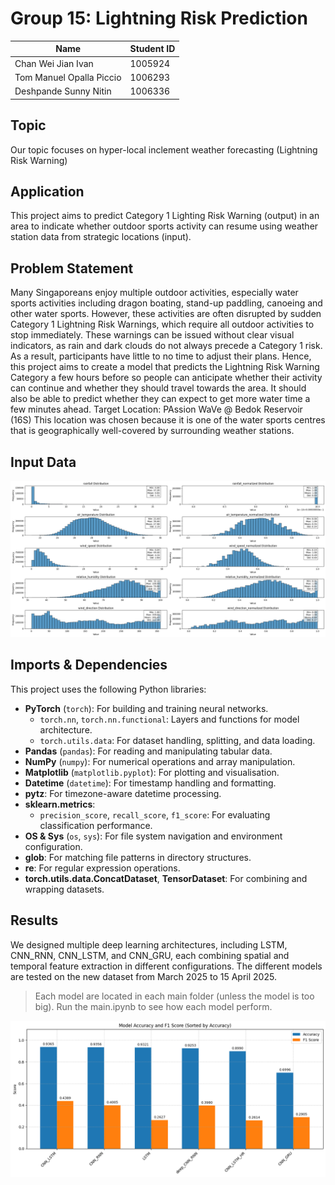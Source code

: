 # Group 15: Lightning Risk Prediction 

| Name                         | Student ID |
|------------------------------|------------|
| Chan Wei Jian Ivan           | 1005924    |
| Tom Manuel Opalla Piccio     | 1006293    |
| Deshpande Sunny Nitin        | 1006336    |

## Topic
Our topic focuses on hyper-local inclement weather forecasting (Lightning Risk Warning)

## Application
This project aims to predict Category 1 Lighting Risk Warning (output) in an area to indicate whether outdoor sports activity can resume using weather station data from strategic locations (input).

## Problem Statement
Many Singaporeans enjoy multiple outdoor activities, especially water sports activities including dragon boating, stand-up paddling, canoeing and other water sports. However, these activities are often disrupted by sudden Category 1 Lightning Risk Warnings, which require all outdoor activities to stop immediately. These warnings can be issued without clear visual indicators, as rain and dark clouds do not always precede a Category 1 risk. As a result, participants have little to no time to adjust their plans.
Hence, this project aims to create a model that predicts the Lightning Risk Warning Category a few hours before so people can anticipate whether their activity can continue and whether they should travel towards the area. It should also be able to predict whether they can expect to get more water time a few minutes ahead.
Target Location: PAssion WaVe @ Bedok Reservoir (16S)
This location was chosen because it is one of the water sports centres that is geographically well-covered by surrounding weather stations.

## Input Data

![Input Data before and after normalization](./output.png)

## Imports & Dependencies

This project uses the following Python libraries:

- **PyTorch** (`torch`): For building and training neural networks.
  - `torch.nn`, `torch.nn.functional`: Layers and functions for model architecture.
  - `torch.utils.data`: For dataset handling, splitting, and data loading.
- **Pandas** (`pandas`): For reading and manipulating tabular data.
- **NumPy** (`numpy`): For numerical operations and array manipulation.
- **Matplotlib** (`matplotlib.pyplot`): For plotting and visualisation.
- **Datetime** (`datetime`): For timestamp handling and formatting.
- **pytz**: For timezone-aware datetime processing.
- **sklearn.metrics**:
  - `precision_score`, `recall_score`, `f1_score`: For evaluating classification performance.
- **OS & Sys** (`os`, `sys`): For file system navigation and environment configuration.
- **glob**: For matching file patterns in directory structures.
- **re**: For regular expression operations.
- **torch.utils.data.ConcatDataset**, **TensorDataset**: For combining and wrapping datasets.

## Results
We designed multiple deep learning architectures, including LSTM, CNN_RNN, CNN_LSTM, and CNN_GRU, each combining spatial and temporal feature extraction in different configurations. The different models are tested on the new dataset from March 2025 to 15 April 2025.

> Each model are located in each main folder (unless the model is too big). Run the main.ipynb to see how each model perform.

![Accuracy and F1 scores of the different models explored](./model_results.png)
